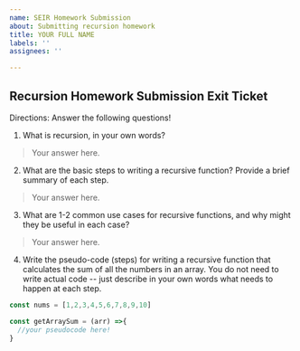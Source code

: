 ```yaml
---
name: SEIR Homework Submission
about: Submitting recursion homework
title: YOUR FULL NAME
labels: ''
assignees: ''

---
```


## Recursion Homework Submission Exit Ticket

Directions: Answer the following questions! 

1. What is recursion, in your own words? 
> Your answer here. 

2. What are the basic steps to writing a recursive function? Provide a brief summary of each step. 
> Your answer here. 

3. What are 1-2 common use cases for recursive functions, and why might they be useful in each case? 
> Your answer here.

4. Write the pseudo-code (steps) for writing a recursive function that calculates the sum of all the numbers in an array. You do not need to write actual code -- just describe in your own words what needs to happen at each step. 

```js
const nums = [1,2,3,4,5,6,7,8,9,10]

const getArraySum = (arr) =>{
  //your pseudocode here!
}
```
